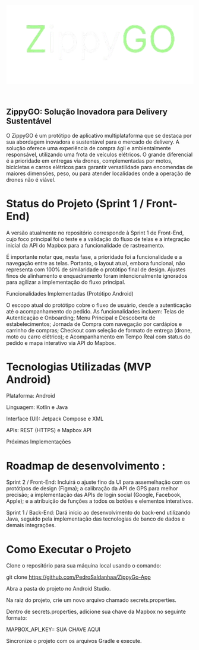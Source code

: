 

<br>
<p align="center">
<img src="https://raw.githubusercontent.com/PedroSaldanhaa/ZippyGo-App/refs/heads/main/Logo-ZippyGo.png" alt="Banner do projeto LetsSign" width="700">
</p>
<br>


## ZippyGO: Solução Inovadora para Delivery Sustentável

O ZippyGO é um protótipo de aplicativo multiplataforma que se destaca por sua abordagem inovadora e sustentável para o mercado de delivery. A solução oferece uma experiência de compra ágil e ambientalmente responsável, utilizando uma frota de veículos elétricos. O grande diferencial é a prioridade em entregas via drones, complementadas por motos, bicicletas e carros elétricos para garantir versatilidade para encomendas de maiores dimensões, peso, ou para atender localidades onde a operação de drones não é viável.

# Status do Projeto (Sprint 1 / Front-End)

A versão atualmente no repositório corresponde à Sprint 1 de Front-End, cujo foco principal foi o teste e a validação do fluxo de telas e a integração inicial da API do Mapbox para a funcionalidade de rastreamento.

É importante notar que, nesta fase, a prioridade foi a funcionalidade e a navegação entre as telas. Portanto, o layout atual, embora funcional, não representa com 100% de similaridade o protótipo final de design. Ajustes finos de alinhamento e enquadramento foram intencionalmente ignorados para agilizar a implementação do fluxo principal.

Funcionalidades Implementadas (Protótipo Android)

O escopo atual do protótipo cobre o fluxo de usuário, desde a autenticação até o acompanhamento do pedido. As funcionalidades incluem: Telas de Autenticação e Onboarding; Menu Principal e Descoberta de estabelecimentos; Jornada de Compra com navegação por cardápios e carrinho de compras; Checkout com seleção de formato de entrega (drone, moto ou carro elétrico); e Acompanhamento em Tempo Real com status do pedido e mapa interativo via API do Mapbox.

# Tecnologias Utilizadas (MVP Android)

Plataforma: Android 

Linguagem: Kotlin e Java 

Interface (UI): Jetpack Compose e XML 

APIs: REST (HTTPS) e Mapbox API 

Próximas Implementações

# Roadmap de desenvolvimento :

Sprint 2 / Front-End: Incluirá o ajuste fino da UI para assemelhação com os protótipos de design (Figma); a calibração da API de GPS para melhor precisão; a implementação das APIs de login social (Google, Facebook, Apple); e a atribuição de funções a todos os botões e elementos interativos.

Sprint 1 / Back-End: Dará início ao desenvolvimento do back-end utilizando Java, seguido pela implementação das tecnologias de banco de dados e demais integrações.

# Como Executar o Projeto
Clone o repositório para sua máquina local usando o comando:

git clone https://github.com/PedroSaldanhaa/ZippyGo-App

Abra a pasta do projeto no Android Studio.

Na raiz do projeto, crie um novo arquivo chamado secrets.properties.

Dentro de secrets.properties, adicione sua chave da Mapbox no seguinte formato:

MAPBOX_API_KEY= SUA CHAVE AQUI 

Sincronize o projeto com os arquivos Gradle e execute.
